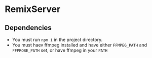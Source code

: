 # RemixServer

## Dependencies

- You must run `npm i` in the project directory.
- You must haev ffmpeg installed and have either `FFMPEG_PATH` and `FFPROBE_PATH` set, or have ffmpeg in your `PATH`
